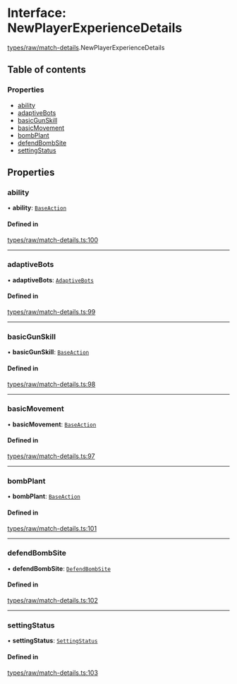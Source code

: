 # Interface: NewPlayerExperienceDetails

[types/raw/match-details](../modules/types_raw_match_details.md).NewPlayerExperienceDetails

## Table of contents

### Properties

- [ability](types_raw_match_details.NewPlayerExperienceDetails.md#ability)
- [adaptiveBots](types_raw_match_details.NewPlayerExperienceDetails.md#adaptivebots)
- [basicGunSkill](types_raw_match_details.NewPlayerExperienceDetails.md#basicgunskill)
- [basicMovement](types_raw_match_details.NewPlayerExperienceDetails.md#basicmovement)
- [bombPlant](types_raw_match_details.NewPlayerExperienceDetails.md#bombplant)
- [defendBombSite](types_raw_match_details.NewPlayerExperienceDetails.md#defendbombsite)
- [settingStatus](types_raw_match_details.NewPlayerExperienceDetails.md#settingstatus)

## Properties

### ability

• **ability**: [`BaseAction`](types_raw_match_details.BaseAction.md)

#### Defined in

[types/raw/match-details.ts:100](https://github.com/jameslinimk/unofficial-valorant-api/blob/fe67431/package/src/types/raw/match-details.ts#L100)

___

### adaptiveBots

• **adaptiveBots**: [`AdaptiveBots`](types_raw_match_details.AdaptiveBots.md)

#### Defined in

[types/raw/match-details.ts:99](https://github.com/jameslinimk/unofficial-valorant-api/blob/fe67431/package/src/types/raw/match-details.ts#L99)

___

### basicGunSkill

• **basicGunSkill**: [`BaseAction`](types_raw_match_details.BaseAction.md)

#### Defined in

[types/raw/match-details.ts:98](https://github.com/jameslinimk/unofficial-valorant-api/blob/fe67431/package/src/types/raw/match-details.ts#L98)

___

### basicMovement

• **basicMovement**: [`BaseAction`](types_raw_match_details.BaseAction.md)

#### Defined in

[types/raw/match-details.ts:97](https://github.com/jameslinimk/unofficial-valorant-api/blob/fe67431/package/src/types/raw/match-details.ts#L97)

___

### bombPlant

• **bombPlant**: [`BaseAction`](types_raw_match_details.BaseAction.md)

#### Defined in

[types/raw/match-details.ts:101](https://github.com/jameslinimk/unofficial-valorant-api/blob/fe67431/package/src/types/raw/match-details.ts#L101)

___

### defendBombSite

• **defendBombSite**: [`DefendBombSite`](types_raw_match_details.DefendBombSite.md)

#### Defined in

[types/raw/match-details.ts:102](https://github.com/jameslinimk/unofficial-valorant-api/blob/fe67431/package/src/types/raw/match-details.ts#L102)

___

### settingStatus

• **settingStatus**: [`SettingStatus`](types_raw_match_details.SettingStatus.md)

#### Defined in

[types/raw/match-details.ts:103](https://github.com/jameslinimk/unofficial-valorant-api/blob/fe67431/package/src/types/raw/match-details.ts#L103)
